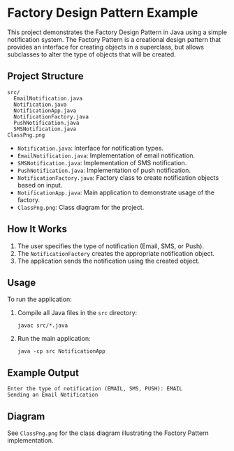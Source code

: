 # Factory Design Pattern Example

This project demonstrates the Factory Design Pattern in Java using a simple notification system. The Factory Pattern is a creational design pattern that provides an interface for creating objects in a superclass, but allows subclasses to alter the type of objects that will be created.

## Project Structure

```
src/
  EmailNotification.java
  Notification.java
  NotificationApp.java
  NotificationFactory.java
  PushNotification.java
  SMSNotification.java
ClassPng.png
```

- `Notification.java`: Interface for notification types.
- `EmailNotification.java`: Implementation of email notification.
- `SMSNotification.java`: Implementation of SMS notification.
- `PushNotification.java`: Implementation of push notification.
- `NotificationFactory.java`: Factory class to create notification objects based on input.
- `NotificationApp.java`: Main application to demonstrate usage of the factory.
- `ClassPng.png`: Class diagram for the project.

## How It Works

1. The user specifies the type of notification (Email, SMS, or Push).
2. The `NotificationFactory` creates the appropriate notification object.
3. The application sends the notification using the created object.

## Usage

To run the application:

1. Compile all Java files in the `src` directory:
   ```
   javac src/*.java
   ```
2. Run the main application:
   ```
   java -cp src NotificationApp
   ```

## Example Output

```
Enter the type of notification (EMAIL, SMS, PUSH): EMAIL
Sending an Email Notification
```

## Diagram

See `ClassPng.png` for the class diagram illustrating the Factory Pattern implementation.